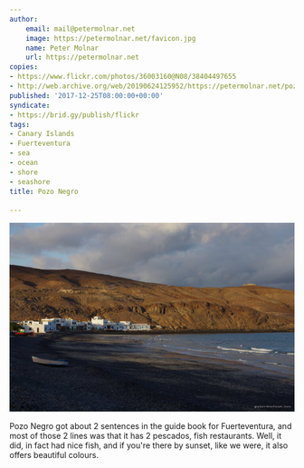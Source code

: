```yaml
---
author:
    email: mail@petermolnar.net
    image: https://petermolnar.net/favicon.jpg
    name: Peter Molnar
    url: https://petermolnar.net
copies:
- https://www.flickr.com/photos/36003160@N08/38404497655
- http://web.archive.org/web/20190624125952/https://petermolnar.net/pozo-negro/
published: '2017-12-25T08:00:00+00:00'
syndicate:
- https://brid.gy/publish/flickr
tags:
- Canary Islands
- Fuerteventura
- sea
- ocean
- shore
- seashore
title: Pozo Negro

---
```


![](pozo-negro.jpg)

Pozo Negro got about 2 sentences in the guide book for Fuerteventura,
and most of those 2 lines was that it has 2 pescados, fish restaurants.
Well, it did, in fact had nice fish, and if you're there by sunset, like
we were, it also offers beautiful colours.